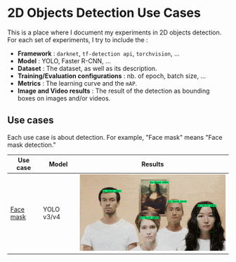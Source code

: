 # 2D Objects Detection Use Cases

This is a place where I document my experiments in 2D objects detection. For each set of experiments, I try to include the :

* **Framework** : `darknet`, `tf-detection api`, `torchvision`, ...
* **Model** : YOLO, Faster R-CNN, ...
* **Dataset** : The dataset, as well as its description.
* **Training/Evaluation configurations** : nb. of epoch, batch size, ... 
* **Metrics** : The learning curve and the `mAP`. 
* **Image and Video results** : The result of the detection as bounding boxes on images and/or videos.

## Use cases

Each use case is about detection. For example, "Face mask" means "Face mask detection." 

| Use case      | Model         | Results  |
| ------------- | ------------- |:--------:|
| [Face mask](yolo_face_mask_detection/README.md)     | YOLO v3/v4 | ![yolov3](yolo_face_mask_detection/data/video_result_yolo_v3.gif) |